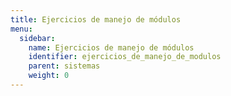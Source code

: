 ```yaml
---
title: Ejercicios de manejo de módulos
menu:
  sidebar:
    name: Ejercicios de manejo de módulos
    identifier: ejercicios_de_manejo_de_modulos
    parent: sistemas
    weight: 0
---
```

